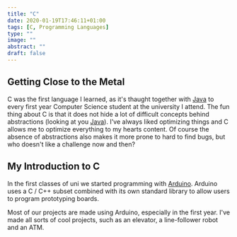 ```yaml
---
title: "C"
date: 2020-01-19T17:46:11+01:00
tags: [C, Programming Languages]
type: ""
image: ""
abstract: ""
draft: false
---
```

## Getting Close to the Metal
C was the first language I learned, as it's thaught together with [Java](/language/java/) to every first year Computer Science student at the university I attend. The fun thing about C is that it does not hide a lot of difficult concepts behind abstractions (looking at you [Java](/language/java/)). I've always liked optimizing things and C allows me to optimize everything to my hearts content. Of course the absence of abstractions also makes it more prone to hard to find bugs, but who doesn't like a challenge now and then?
<!--more-->
## My Introduction to C
In the first classes of uni we started programming with [Arduino](https://www.arduino.cc). Arduino uses a C / C++ subset combined with its own standard library to allow users to program prototyping boards.

Most of our projects are made using Arduino, especially in the first year. I've made all sorts of cool projects, such as an elevator, a line-follower robot and an ATM.

